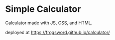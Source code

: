 # Simple Calculator
 
Calculator made with JS, CSS, and HTML.

deployed at https://frogsword.github.io/calculator/